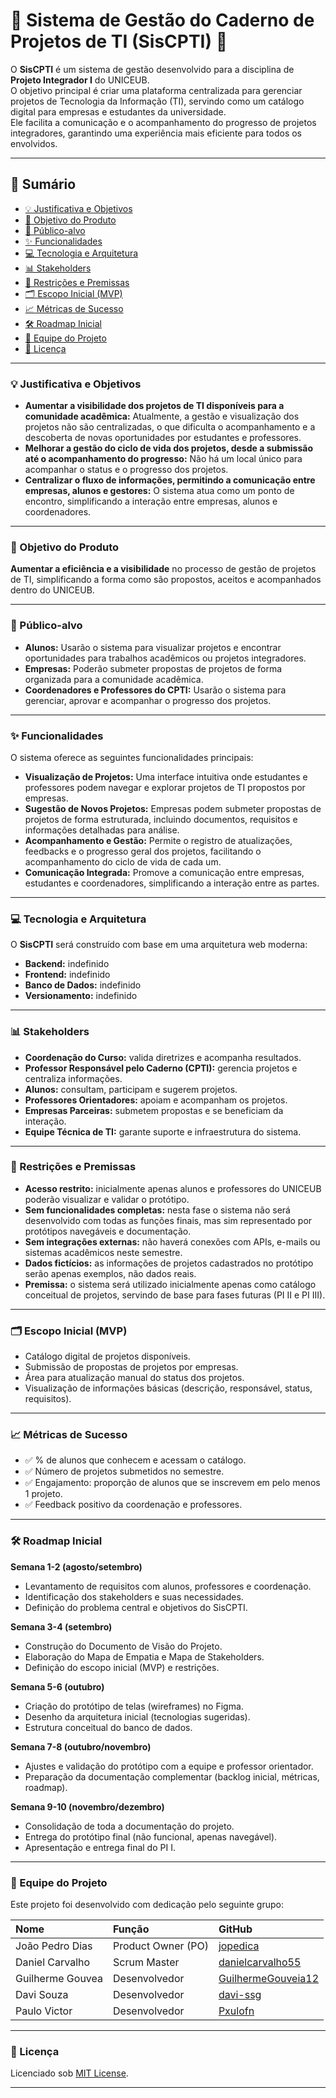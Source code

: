 # 📘 Sistema de Gestão do Caderno de Projetos de TI (SisCPTI) 📝

O **SisCPTI** é um sistema de gestão desenvolvido para a disciplina de **Projeto Integrador I** do UNICEUB.  
O objetivo principal é criar uma plataforma centralizada para gerenciar projetos de Tecnologia da Informação (TI), servindo como um catálogo digital para empresas e estudantes da universidade.  
Ele facilita a comunicação e o acompanhamento do progresso de projetos integradores, garantindo uma experiência mais eficiente para todos os envolvidos.

---

## 📑 Sumário

- [💡 Justificativa e Objetivos](#-justificativa-e-objetivos)  
- [🎯 Objetivo do Produto](#-objetivo-do-produto)  
- [👥 Público-alvo](#-público-alvo)  
- [✨ Funcionalidades](#-funcionalidades)  
- [💻 Tecnologia e Arquitetura](#-tecnologia-e-arquitetura)  
- [📊 Stakeholders](#-stakeholders)  
- [📌 Restrições e Premissas](#-restrições-e-premissas)  
- [🗂️ Escopo Inicial (MVP)](#️-escopo-inicial-mvp)  
- [📈 Métricas de Sucesso](#-métricas-de-sucesso)  
- [🛠️ Roadmap Inicial](#️-roadmap-inicial)  
- [🤝 Equipe do Projeto](#-equipe-do-projeto)  
- [📄 Licença](#-licença)  

---

### 💡 Justificativa e Objetivos

- **Aumentar a visibilidade dos projetos de TI disponíveis para a comunidade acadêmica:** Atualmente, a gestão e visualização dos projetos não são centralizadas, o que dificulta o acompanhamento e a descoberta de novas oportunidades por estudantes e professores.  
- **Melhorar a gestão do ciclo de vida dos projetos, desde a submissão até o acompanhamento do progresso:** Não há um local único para acompanhar o status e o progresso dos projetos.  
- **Centralizar o fluxo de informações, permitindo a comunicação entre empresas, alunos e gestores:** O sistema atua como um ponto de encontro, simplificando a interação entre empresas, alunos e coordenadores.  

---

### 🎯 Objetivo do Produto

**Aumentar a eficiência e a visibilidade** no processo de gestão de projetos de TI, simplificando a forma como são propostos, aceitos e acompanhados dentro do UNICEUB.

---

### 👥 Público-alvo

- **Alunos:** Usarão o sistema para visualizar projetos e encontrar oportunidades para trabalhos acadêmicos ou projetos integradores.  
- **Empresas:** Poderão submeter propostas de projetos de forma organizada para a comunidade acadêmica.  
- **Coordenadores e Professores do CPTI:** Usarão o sistema para gerenciar, aprovar e acompanhar o progresso dos projetos.  

---

### ✨ Funcionalidades

O sistema oferece as seguintes funcionalidades principais:

- **Visualização de Projetos:** Uma interface intuitiva onde estudantes e professores podem navegar e explorar projetos de TI propostos por empresas.  
- **Sugestão de Novos Projetos:** Empresas podem submeter propostas de projetos de forma estruturada, incluindo documentos, requisitos e informações detalhadas para análise.  
- **Acompanhamento e Gestão:** Permite o registro de atualizações, feedbacks e o progresso geral dos projetos, facilitando o acompanhamento do ciclo de vida de cada um.  
- **Comunicação Integrada:** Promove a comunicação entre empresas, estudantes e coordenadores, simplificando a interação entre as partes.  

---

### 💻 Tecnologia e Arquitetura

O **SisCPTI** será construído com base em uma arquitetura web moderna:

- **Backend:** indefinido
- **Frontend:** indefinido
- **Banco de Dados:** indefinido 
- **Versionamento:** indefinido

---

### 📊 Stakeholders

- **Coordenação do Curso:** valida diretrizes e acompanha resultados.  
- **Professor Responsável pelo Caderno (CPTI):** gerencia projetos e centraliza informações.  
- **Alunos:** consultam, participam e sugerem projetos.  
- **Professores Orientadores:** apoiam e acompanham os projetos.  
- **Empresas Parceiras:** submetem propostas e se beneficiam da interação.  
- **Equipe Técnica de TI:** garante suporte e infraestrutura do sistema.  

---

### 📌 Restrições e Premissas

-  **Acesso restrito:** inicialmente apenas alunos e professores do UNICEUB poderão visualizar e validar o protótipo.  
-  **Sem funcionalidades completas:** nesta fase o sistema não será desenvolvido com todas as funções finais, mas sim representado por protótipos navegáveis e documentação.  
-  **Sem integrações externas:** não haverá conexões com APIs, e-mails ou sistemas acadêmicos neste semestre.  
-  **Dados fictícios:** as informações de projetos cadastrados no protótipo serão apenas exemplos, não dados reais.  
-  **Premissa:** o sistema será utilizado inicialmente apenas como catálogo conceitual de projetos, servindo de base para fases futuras (PI II e PI III).  

---

### 🗂️ Escopo Inicial (MVP)

- Catálogo digital de projetos disponíveis.  
- Submissão de propostas de projetos por empresas.  
- Área para atualização manual do status dos projetos.  
- Visualização de informações básicas (descrição, responsável, status, requisitos).  

---

### 📈 Métricas de Sucesso

- ✅ % de alunos que conhecem e acessam o catálogo.  
- ✅ Número de projetos submetidos no semestre.  
- ✅ Engajamento: proporção de alunos que se inscrevem em pelo menos 1 projeto.  
- ✅ Feedback positivo da coordenação e professores.  

---

### 🛠️ Roadmap Inicial 

**Semana 1-2 (agosto/setembro)**  
- Levantamento de requisitos com alunos, professores e coordenação.  
- Identificação dos stakeholders e suas necessidades.  
- Definição do problema central e objetivos do SisCPTI.  

**Semana 3-4 (setembro)**  
- Construção do Documento de Visão do Projeto.  
- Elaboração do Mapa de Empatia e Mapa de Stakeholders.  
- Definição do escopo inicial (MVP) e restrições.  

**Semana 5-6 (outubro)**  
- Criação do protótipo de telas (wireframes) no Figma.  
- Desenho da arquitetura inicial (tecnologias sugeridas).  
- Estrutura conceitual do banco de dados.  

**Semana 7-8 (outubro/novembro)**  
- Ajustes e validação do protótipo com a equipe e professor orientador.  
- Preparação da documentação complementar (backlog inicial, métricas, roadmap).  

**Semana 9-10 (novembro/dezembro)**  
- Consolidação de toda a documentação do projeto.  
- Entrega do protótipo final (não funcional, apenas navegável).  
- Apresentação e entrega final do PI I.  


---

### 🤝 Equipe do Projeto

Este projeto foi desenvolvido com dedicação pelo seguinte grupo:

| Nome | Função | GitHub |
| :--- | :--- | :--- |
| João Pedro Dias | Product Owner (PO) | [jopedica](https://github.com/jopedica) |
| Daniel Carvalho | Scrum Master | [danielcarvalho55](https://github.com/danielcarvalho55) |
| Guilherme Gouvea | Desenvolvedor | [GuilhermeGouveia12](https://github.com/GuilhermeGouveia12) |
| Davi Souza | Desenvolvedor | [davi-ssg](https://github.com/davi-ssg) |
| Paulo Victor | Desenvolvedor | [Pxulofn](https://github.com/Pxulofn) |

---

### 📄 Licença
 
Licenciado sob [MIT License](LICENSE).  

---
